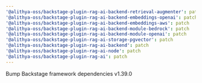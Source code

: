 ```yaml
---
'@alithya-oss/backstage-plugin-rag-ai-backend-retrieval-augmenter': patch
'@alithya-oss/backstage-plugin-rag-ai-backend-embeddings-openai': patch
'@alithya-oss/backstage-plugin-rag-ai-backend-embeddings-aws': patch
'@alithya-oss/backstage-plugin-rag-ai-backend-module-bedrock': patch
'@alithya-oss/backstage-plugin-rag-ai-backend-module-openai': patch
'@alithya-oss/backstage-plugin-rag-ai-storage-pgvector': patch
'@alithya-oss/backstage-plugin-rag-ai-backend': patch
'@alithya-oss/backstage-plugin-rag-ai-node': patch
'@alithya-oss/backstage-plugin-rag-ai': patch
---
```


Bump Backstage framework dependencies v1.39.0

